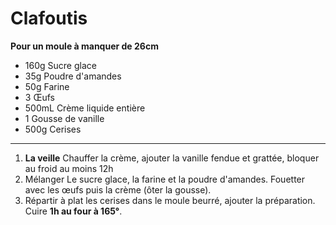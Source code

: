 # Clafoutis

**Pour un moule à manquer de 26cm**

- 160g Sucre glace
- 35g Poudre d'amandes
- 50g Farine
- 3 Œufs
- 500mL Crème liquide entière
- 1 Gousse de vanille
- 500g Cerises

---

1. **La veille** Chauffer la crème, ajouter la vanille fendue et grattée, bloquer au froid au moins 12h
2. Mélanger Le sucre glace, la farine et la poudre d'amandes. Fouetter avec les œufs puis la crème (ôter la gousse).
3. Répartir à plat les cerises dans le moule beurré, ajouter la préparation. Cuire **1h au four à 165°**.
